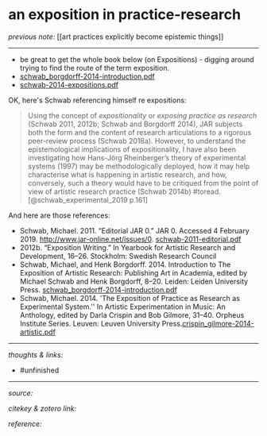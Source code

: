 # an exposition in practice-research

_previous note:_ [[art practices explicitly become epistemic things]]

---


- be great to get the whole book below (on Expositions) - digging around trying to find the route of the term exposition. 
- [schwab_borgdorff-2014-introduction.pdf](hook://file/pTXHBnTLr?p=RHJvcGJveC9iaWJsaW9ncmFwaHkgcGRmcw==&n=schwab_borgdorff-2014-introduction.pdf)
- [schwab-2014-expositions.pdf](hook://file/pVvCnzdXN?p=RHJvcGJveC9iaWJsaW9ncmFwaHkgcGRmcw==&n=schwab-2014-expositions.pdf)

OK, here's Schwab referencing himself re expositions:


>Using the concept of _expositionality_ or _exposing practice as research_ (Schwab 2011, 2012b; Schwab and Borgdorff 2014), JAR subjects both the form and the content of research articulations to a rigorous peer-review process (Schwab 2018a). However, to understand the epistemological implications of expositionality, I have also been investigating how Hans-Jörg Rheinberger’s theory of experimental systems (1997) may be methodologically deployed, how it may help characterise what is happening in artistic research, and how, conversely, such a theory would have to be critiqued from the point of view of artistic research practice (Schwab 2014b) #toread. [@schwab_experimental_2019 p.161]


And here are those references:

- Schwab, Michael. 2011. “Editorial JAR 0.” JAR 0. Accessed 4 February 2019. <http://www.jar-online.net/issues/0>. [schwab-2011-editorial.pdf](hook://file/pYa68s2lQ?p=c2tlbGxpcy9Eb3dubG9hZHM=&n=schwab-2011-editorial.pdf)
- 2012b. “Exposition Writing.” In Yearbook for Artistic Research and Development, 16–26. Stockholm: Swedish Research Council
- Schwab, Michael, and Henk Borgdorff. 2014. Introduction to The Exposition of Artistic Research: Publishing Art in Academia, edited by Michael Schwab and Henk Borgdorff, 8–20. Leiden: Leiden University Press. [schwab_borgdorff-2014-introduction.pdf](hook://file/pTXHBnTLr?p=RHJvcGJveC9iaWJsaW9ncmFwaHkgcGRmcw==&n=schwab_borgdorff-2014-introduction.pdf)
- Schwab, Michael. 2014. 'The Exposition of Practice as Research as Experimental System.'' In Artistic Experimentation in Music: An Anthology, edited by Darla Crispin and Bob Gilmore, 31–40. Orpheus Institute Series. Leuven: Leuven University Press.[crispin_gilmore-2014-artistic.pdf](hook://file/pYbRHa9rm?p=c2tlbGxpcy9Eb3dubG9hZHM=&n=crispin_gilmore-2014-artistic.pdf)

---

_thoughts & links:_



- #unfinished 

---

_source:_ 

_citekey & zotero link:_ 

_reference:_ 


